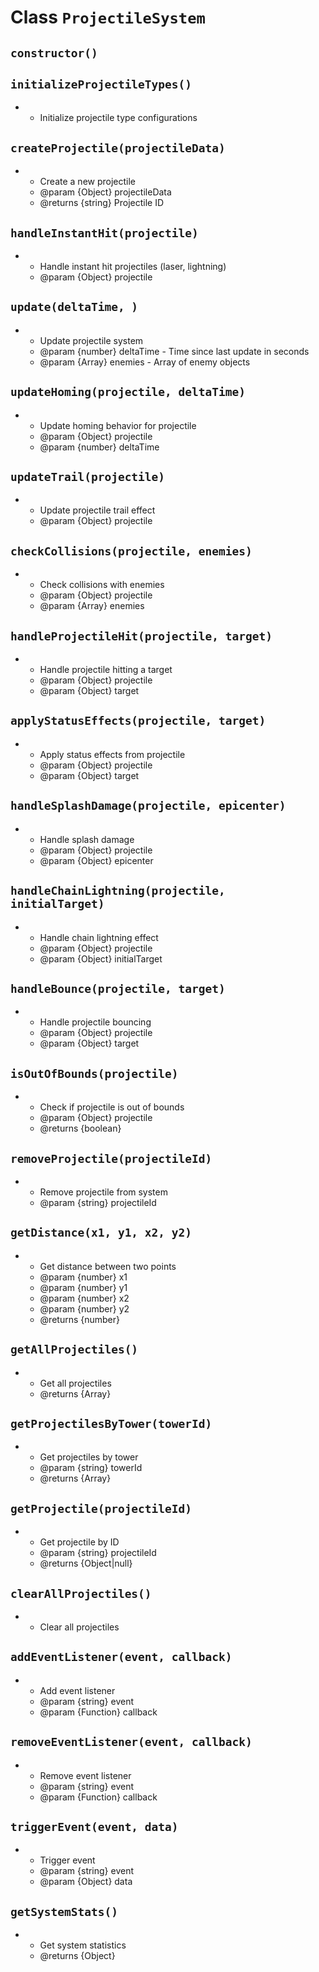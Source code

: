 # Class `ProjectileSystem`

## `constructor()`

## `initializeProjectileTypes()`

*
   * Initialize projectile type configurations

## `createProjectile(projectileData)`

*
   * Create a new projectile
   * @param {Object} projectileData 
   * @returns {string} Projectile ID

## `handleInstantHit(projectile)`

*
   * Handle instant hit projectiles (laser, lightning)
   * @param {Object} projectile

## `update(deltaTime, )`

*
   * Update projectile system
   * @param {number} deltaTime - Time since last update in seconds
   * @param {Array} enemies - Array of enemy objects

## `updateHoming(projectile, deltaTime)`

*
   * Update homing behavior for projectile
   * @param {Object} projectile 
   * @param {number} deltaTime

## `updateTrail(projectile)`

*
   * Update projectile trail effect
   * @param {Object} projectile

## `checkCollisions(projectile, enemies)`

*
   * Check collisions with enemies
   * @param {Object} projectile 
   * @param {Array} enemies

## `handleProjectileHit(projectile, target)`

*
   * Handle projectile hitting a target
   * @param {Object} projectile 
   * @param {Object} target

## `applyStatusEffects(projectile, target)`

*
   * Apply status effects from projectile
   * @param {Object} projectile 
   * @param {Object} target

## `handleSplashDamage(projectile, epicenter)`

*
   * Handle splash damage
   * @param {Object} projectile 
   * @param {Object} epicenter

## `handleChainLightning(projectile, initialTarget)`

*
   * Handle chain lightning effect
   * @param {Object} projectile 
   * @param {Object} initialTarget

## `handleBounce(projectile, target)`

*
   * Handle projectile bouncing
   * @param {Object} projectile 
   * @param {Object} target

## `isOutOfBounds(projectile)`

*
   * Check if projectile is out of bounds
   * @param {Object} projectile 
   * @returns {boolean}

## `removeProjectile(projectileId)`

*
   * Remove projectile from system
   * @param {string} projectileId

## `getDistance(x1, y1, x2, y2)`

*
   * Get distance between two points
   * @param {number} x1 
   * @param {number} y1 
   * @param {number} x2 
   * @param {number} y2 
   * @returns {number}

## `getAllProjectiles()`

*
   * Get all projectiles
   * @returns {Array}

## `getProjectilesByTower(towerId)`

*
   * Get projectiles by tower
   * @param {string} towerId 
   * @returns {Array}

## `getProjectile(projectileId)`

*
   * Get projectile by ID
   * @param {string} projectileId 
   * @returns {Object|null}

## `clearAllProjectiles()`

*
   * Clear all projectiles

## `addEventListener(event, callback)`

*
   * Add event listener
   * @param {string} event 
   * @param {Function} callback

## `removeEventListener(event, callback)`

*
   * Remove event listener
   * @param {string} event 
   * @param {Function} callback

## `triggerEvent(event, data)`

*
   * Trigger event
   * @param {string} event 
   * @param {Object} data

## `getSystemStats()`

*
   * Get system statistics
   * @returns {Object}